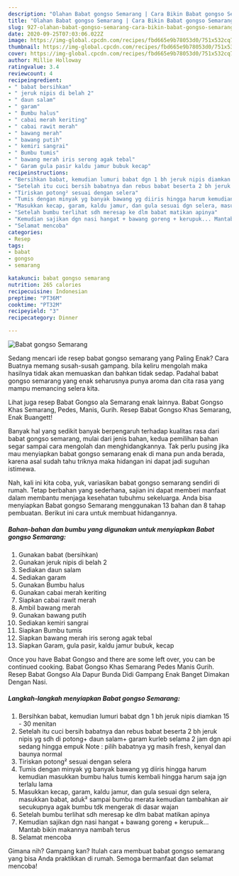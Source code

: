 ```yaml
---
description: "Olahan Babat gongso Semarang | Cara Bikin Babat gongso Semarang Yang Lezat"
title: "Olahan Babat gongso Semarang | Cara Bikin Babat gongso Semarang Yang Lezat"
slug: 927-olahan-babat-gongso-semarang-cara-bikin-babat-gongso-semarang-yang-lezat
date: 2020-09-25T07:03:06.022Z
image: https://img-global.cpcdn.com/recipes/fbd665e9b78053d0/751x532cq70/babat-gongso-semarang-foto-resep-utama.jpg
thumbnail: https://img-global.cpcdn.com/recipes/fbd665e9b78053d0/751x532cq70/babat-gongso-semarang-foto-resep-utama.jpg
cover: https://img-global.cpcdn.com/recipes/fbd665e9b78053d0/751x532cq70/babat-gongso-semarang-foto-resep-utama.jpg
author: Millie Holloway
ratingvalue: 3.4
reviewcount: 4
recipeingredient:
- " babat bersihkan"
- " jeruk nipis di belah 2"
- " daun salam"
- " garam"
- " Bumbu halus"
- " cabai merah keriting"
- " cabai rawit merah"
- " bawang merah"
- " bawang putih"
- " kemiri sangrai"
- " Bumbu tumis"
- " bawang merah iris serong agak tebal"
- " Garam gula pasir kaldu jamur bubuk kecap"
recipeinstructions:
- "Bersihkan babat, kemudian lumuri babat dgn 1 bh jeruk nipis diamkan 15 - 30 menitan"
- "Setelah itu cuci bersih babatnya dan rebus babat beserta 2 bh jeruk nipis yg sdh di potong+ daun salam+ garam kurleb selama 2 jam dgn api sedang hingga empuk Note : pilih babatnya yg masih fresh, kenyal dan baunya normal"
- "Tiriskan potong² sesuai dengan selera"
- "Tumis dengan minyak yg banyak bawang yg diiris hingga harum kemudian masukkan bumbu halus tumis kembali hingga harum saja jgn terlalu lama"
- "Masukkan kecap, garam, kaldu jamur, dan gula sesuai dgn selera, masukkan babat, aduk² sampai bumbu merata kemudian tambahkan air secukupnya agak bumbu tdk mengerak di dasar wajan"
- "Setelah bumbu terlihat sdh meresap ke dlm babat matikan apinya"
- "Kemudian sajikan dgn nasi hangat + bawang goreng + kerupuk... Mantab bikin makannya nambah terus"
- "Selamat mencoba"
categories:
- Resep
tags:
- babat
- gongso
- semarang

katakunci: babat gongso semarang 
nutrition: 265 calories
recipecuisine: Indonesian
preptime: "PT36M"
cooktime: "PT32M"
recipeyield: "3"
recipecategory: Dinner

---
```



![Babat gongso Semarang](https://img-global.cpcdn.com/recipes/fbd665e9b78053d0/751x532cq70/babat-gongso-semarang-foto-resep-utama.jpg)

Sedang mencari ide resep babat gongso semarang yang Paling Enak? Cara Buatnya memang susah-susah gampang. bila keliru mengolah maka hasilnya tidak akan memuaskan dan bahkan tidak sedap. Padahal babat gongso semarang yang enak seharusnya punya aroma dan cita rasa yang mampu memancing selera kita.

Lihat juga resep Babat Gongso ala Semarang enak lainnya. Babat Gongso Khas Semarang, Pedes, Manis, Gurih. Resep Babat Gongso Khas Semarang, Enak Buangett!

Banyak hal yang sedikit banyak berpengaruh terhadap kualitas rasa dari babat gongso semarang, mulai dari jenis bahan, kedua pemilihan bahan segar sampai cara mengolah dan menghidangkannya. Tak perlu pusing jika mau menyiapkan babat gongso semarang enak di mana pun anda berada, karena asal sudah tahu triknya maka hidangan ini dapat jadi suguhan istimewa.


Nah, kali ini kita coba, yuk, variasikan babat gongso semarang sendiri di rumah. Tetap berbahan yang sederhana, sajian ini dapat memberi manfaat dalam membantu menjaga kesehatan tubuhmu sekeluarga. Anda bisa menyiapkan Babat gongso Semarang menggunakan 13 bahan dan 8 tahap pembuatan. Berikut ini cara untuk membuat hidangannya.

<!--inarticleads1-->

##### Bahan-bahan dan bumbu yang digunakan untuk menyiapkan Babat gongso Semarang:

1. Gunakan  babat (bersihkan)
1. Gunakan  jeruk nipis di belah 2
1. Sediakan  daun salam
1. Sediakan  garam
1. Gunakan  Bumbu halus
1. Gunakan  cabai merah keriting
1. Siapkan  cabai rawit merah
1. Ambil  bawang merah
1. Gunakan  bawang putih
1. Sediakan  kemiri sangrai
1. Siapkan  Bumbu tumis
1. Siapkan  bawang merah iris serong agak tebal
1. Siapkan  Garam, gula pasir, kaldu jamur bubuk, kecap


Once you have Babat Gongso and there are some left over, you can be continued cooking. Babat Gongso Khas Semarang Pedes Manis Gurih. Resep Babat Gongso Ala Dapur Bunda Didi Gampang Enak Banget Dimakan Dengan Nasi. 

<!--inarticleads2-->

##### Langkah-langkah menyiapkan Babat gongso Semarang:

1. Bersihkan babat, kemudian lumuri babat dgn 1 bh jeruk nipis diamkan 15 - 30 menitan
1. Setelah itu cuci bersih babatnya dan rebus babat beserta 2 bh jeruk nipis yg sdh di potong+ daun salam+ garam kurleb selama 2 jam dgn api sedang hingga empuk Note : pilih babatnya yg masih fresh, kenyal dan baunya normal
1. Tiriskan potong² sesuai dengan selera
1. Tumis dengan minyak yg banyak bawang yg diiris hingga harum kemudian masukkan bumbu halus tumis kembali hingga harum saja jgn terlalu lama
1. Masukkan kecap, garam, kaldu jamur, dan gula sesuai dgn selera, masukkan babat, aduk² sampai bumbu merata kemudian tambahkan air secukupnya agak bumbu tdk mengerak di dasar wajan
1. Setelah bumbu terlihat sdh meresap ke dlm babat matikan apinya
1. Kemudian sajikan dgn nasi hangat + bawang goreng + kerupuk... Mantab bikin makannya nambah terus
1. Selamat mencoba




Gimana nih? Gampang kan? Itulah cara membuat babat gongso semarang yang bisa Anda praktikkan di rumah. Semoga bermanfaat dan selamat mencoba!
